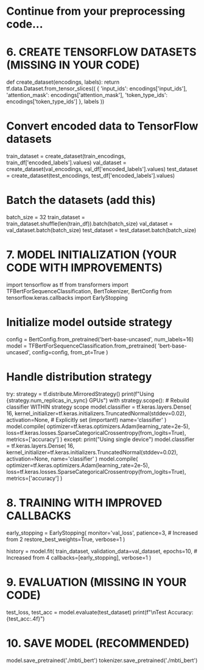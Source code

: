 # Continue from your preprocessing code...

# 6. CREATE TENSORFLOW DATASETS (MISSING IN YOUR CODE)
def create_dataset(encodings, labels):
    return tf.data.Dataset.from_tensor_slices((
        {
            'input_ids': encodings['input_ids'],
            'attention_mask': encodings['attention_mask'],
            'token_type_ids': encodings['token_type_ids']
        },
        labels
    ))

# Convert encoded data to TensorFlow datasets
train_dataset = create_dataset(train_encodings, train_df['encoded_labels'].values)
val_dataset = create_dataset(val_encodings, val_df['encoded_labels'].values)
test_dataset = create_dataset(test_encodings, test_df['encoded_labels'].values)

# Batch the datasets (add this)
batch_size = 32
train_dataset = train_dataset.shuffle(len(train_df)).batch(batch_size)
val_dataset = val_dataset.batch(batch_size)
test_dataset = test_dataset.batch(batch_size)

# 7. MODEL INITIALIZATION (YOUR CODE WITH IMPROVEMENTS)
import tensorflow as tf
from transformers import TFBertForSequenceClassification, BertTokenizer, BertConfig
from tensorflow.keras.callbacks import EarlyStopping

# Initialize model outside strategy
config = BertConfig.from_pretrained('bert-base-uncased', num_labels=16)
model = TFBertForSequenceClassification.from_pretrained(
    'bert-base-uncased',
    config=config,
    from_pt=True
)

# Handle distribution strategy
try:
    strategy = tf.distribute.MirroredStrategy()
    print(f"Using {strategy.num_replicas_in_sync} GPUs")
    with strategy.scope():
        # Rebuild classifier WITHIN strategy scope
        model.classifier = tf.keras.layers.Dense(
            16,
            kernel_initializer=tf.keras.initializers.TruncatedNormal(stddev=0.02),
            activation=None,  # Explicitly set (important!)
            name='classifier'
        )
        model.compile(
            optimizer=tf.keras.optimizers.Adam(learning_rate=2e-5),
            loss=tf.keras.losses.SparseCategoricalCrossentropy(from_logits=True),
            metrics=['accuracy']
        )
except:
    print("Using single device")
    model.classifier = tf.keras.layers.Dense(
        16,
        kernel_initializer=tf.keras.initializers.TruncatedNormal(stddev=0.02),
        activation=None,
        name='classifier'
    )
    model.compile(
        optimizer=tf.keras.optimizers.Adam(learning_rate=2e-5),
        loss=tf.keras.losses.SparseCategoricalCrossentropy(from_logits=True),
        metrics=['accuracy']
    )

# 8. TRAINING WITH IMPROVED CALLBACKS
early_stopping = EarlyStopping(
    monitor='val_loss',
    patience=3,  # Increased from 2
    restore_best_weights=True,
    verbose=1
)

history = model.fit(
    train_dataset,
    validation_data=val_dataset,
    epochs=10,  # Increased from 4
    callbacks=[early_stopping],
    verbose=1
)

# 9. EVALUATION (MISSING IN YOUR CODE)
test_loss, test_acc = model.evaluate(test_dataset)
print(f"\nTest Accuracy: {test_acc:.4f}")

# 10. SAVE MODEL (RECOMMENDED)
model.save_pretrained('./mbti_bert')
tokenizer.save_pretrained('./mbti_bert')
